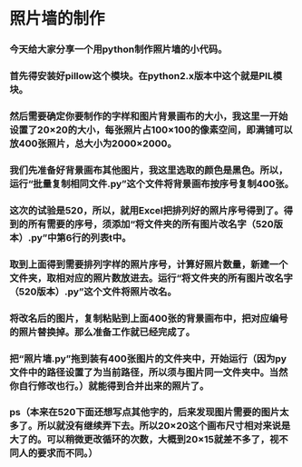 # 照片墙的制作

### 今天给大家分享一个用python制作照片墙的小代码。

### 首先得安装好pillow这个模块。在python2.x版本中这个就是PIL模块。

### 然后需要确定你要制作的字样和图片背景画布的大小，我这里一开始设置了20×20的大小，每张照片占100×100的像素空间，即满铺可以放400张照片，总大小为2000×2000。

### 我们先准备好背景画布其他图片，我这里选取的颜色是黑色。所以，运行“批量复制相同文件.py”这个文件将背景画布按序号复制400张。

### 这次的试验是520，所以，就用Excel把排列好的照片序号得到了。得到的所有需要的序号，须添加“将文件夹的所有图片改名字（520版本）.py”中第6行的列表t中。

### 取到上面得到需要排列字样的照片序号，计算好照片数量，新建一个文件夹，取相对应的照片数放进去。运行“将文件夹的所有图片改名字（520版本）.py”这个文件将照片改名。

### 将改名后的图片，复制粘贴到上面400张的背景画布中，把对应编号的照片替换掉。那么准备工作就已经完成了。

### 把“照片墙.py”拖到装有400张图片的文件夹中，开始运行（因为py文件中的路径设置了为当前路径，所以须与图片同一文件夹中。当然你自行修改也行。）就能得到合并出来的照片了。

### ps（本来在520下面还想写点其他字的，后来发现图片需要的图片太多了。所以就没有继续弄下去。所以20×20这个画布尺寸相对来说是大了的。可以稍微更改循环的次数，大概到20×15就差不多了，视不同人的要求而不同。）


